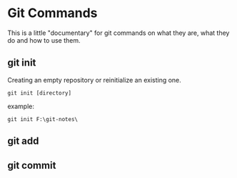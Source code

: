 # Git Commands
This is a little "documentary" for git commands on what they are, what they do and how to use them.

## git init
Creating an empty repository or reinitialize an existing one.
```
git init [directory]
```

example:
```
git init F:\git-notes\
```

## git add

## git commit